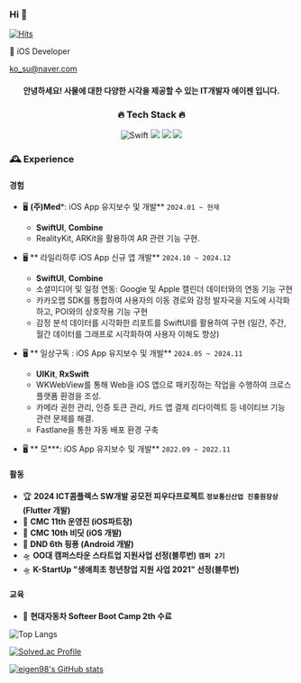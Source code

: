 ### Hi 👋

<!--
**eigen98/eigen98** is a ✨ _special_ ✨ repository because its `README.md` (this file) appears on your GitHub profile.

Here are some ideas to get you started:

- 🔭 I’m currently working on ...
- 🌱 I’m currently learning ...
- 👯 I’m looking to collaborate on ...
- 🤔 I’m looking for help with ...
- 💬 Ask me about ...
- 📫 How to reach me: ...
- 😄 Pronouns: ...
- ⚡ Fun fact: ...
-->
    
[![Hits](https://hits.seeyoufarm.com/api/count/incr/badge.svg?url=https%3A%2F%2Fgithub.com%2Feigen98&count_bg=%23747BE1&title_bg=%23555555&icon=&icon_color=%23E7E7E7&title=hits&edge_flat=false)](https://hits.seeyoufarm.com)

🌱 iOS Developer
<!--
### [개발일지 정리 블로그](https://eigen.tistory.com/)
-->

ko_su@naver.com

<div align="center"> <!-- 가운데 정렬 -->
    
#### 안녕하세요! 사물에 대한 다양한 시각을 제공할 수 있는 IT개발자 에이젠 입니다.

### 🔥 Tech Stack 🔥 
    
![Swift](https://img.shields.io/badge/SWIFT-F54A2A?style=for-the-badge&logo=swift&logoColor=white)
<img src="https://img.shields.io/badge/JAVA-007396?style=for-the-badge&logo=java&logoColor=white">
<img src="https://img.shields.io/badge/KOTLIN-7F52FF?style=for-the-badge&logo=kotlin&logoColor=white">
<img src="https://img.shields.io/badge/DART-0175C2?style=for-the-badge&logo=dart&logoColor=white">


</div>

### 🕰️ Experience

#### 경험
- 🖥️ **(주)Med***: iOS App 유지보수 및 개발** `2024.01 ~ 현재`
    - **SwiftUI**, **Combine**
    - RealityKit, ARKit을 활용하여 AR 관련 기능 구현.
    
- 🖥️ ** 라일리하루 iOS App 신규 앱 개발** `2024.10 ~ 2024.12`
    - **SwiftUI**, **Combine**
    - 소셜미디어 및 일정 연동: Google 및 Apple 캘린더 데이터와의 연동 기능 구현
    - 카카오맵 SDK를 통합하여 사용자의 이동 경로와 감정 발자국을 지도에 시각화하고, POI와의 상호작용 기능 구현
    - 감정 분석 데이터를 시각화한 리포트를 SwiftUI를 활용하여 구현 (일간, 주간, 월간 데이터를 그래프로 시각화하여 사용자 이해도 향상)

- 🖥️ ** 일상구독 : iOS App 유지보수 및 개발** `2024.05 ~ 2024.11`
    - **UIKit**, **RxSwift**
    - WKWebView를 통해 Web을 iOS 앱으로 패키징하는 작업을 수행하여 크로스플랫폼 환경을 조성.
    - 카메라 권한 관리, 인증 토큰 관리, 카드 앱 결제 리다이렉트 등 네이티브 기능 관련 문제를 해결.
    - Fastlane을 통한 자동 배포 환경 구축

- 🖥️ ** 모***: iOS App 유지보수 및 개발** `2022.09 ~ 2022.11`


#### 활동
- 🏆 **2024 ICT콤플렉스 SW개발 공모전 피우다프로젝트 `정보통신산업 진흥원장상` (Flutter 개발)**
- 🚀 **CMC 11th 운영진 (iOS파트장)**
- 🏅 **CMC 10th 비딧 (iOS 개발)**
- 🎯 **DND 6th 핑퐁 (Android 개발)**
- 🛸 **OO대 캠퍼스타운 스타트업 지원사업 선정(블루번) `캠퍼 2기`**
- 🛸 **K-StartUp "생애최초 청년창업 지원 사업 2021" 선정(블루번)**

#### 교육
- 🚗 **현대자동차 Softeer Boot Camp 2th 수료**

    
    
    
![Top Langs](https://github-readme-stats.vercel.app/api/top-langs/?username=eigen98&layout=compact&theme=tokyonight)

[![Solved.ac Profile](http://mazassumnida.wtf/api/v2/generate_badge?boj=trace96)](https://solved.ac/trace96/)
    

  [![eigen98's GitHub stats](https://github-readme-stats.vercel.app/api?username=eigen98&show_icons=true&theme=radical)](https://github.com/eigen98-readme-stats)
  
  



